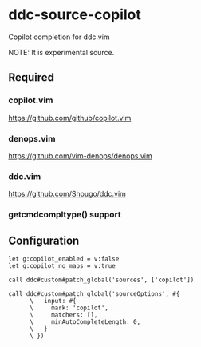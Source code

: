 # ddc-source-copilot

Copilot completion for ddc.vim

NOTE: It is experimental source.


## Required

### copilot.vim

https://github.com/github/copilot.vim

### denops.vim

https://github.com/vim-denops/denops.vim

### ddc.vim

https://github.com/Shougo/ddc.vim

### getcmdcompltype() support

## Configuration

```vim
let g:copilot_enabled = v:false
let g:copilot_no_maps = v:true

call ddc#custom#patch_global('sources', ['copilot'])

call ddc#custom#patch_global('sourceOptions', #{
      \   input: #{
      \     mark: 'copilot',
      \     matchers: [],
      \     minAutoCompleteLength: 0,
      \   }
      \ })
```
